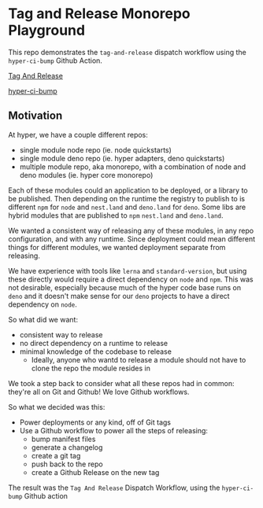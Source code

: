 # Tag and Release Monorepo Playground

This repo demonstrates the `tag-and-release` dispatch workflow using the
`hyper-ci-bump` Github Action.

[Tag And Release](https://github.com/hyper63/.github/blob/main/workflow-templates/tag-and-release.yml)

[hyper-ci-bump](https://github.com/hyper63/hyper-ci-bump)

## Motivation

At hyper, we have a couple different repos:

- single module node repo (ie. node quickstarts)
- single module deno repo (ie. hyper adapters, deno quickstarts)
- multiple module repo, aka monorepo, with a combination of node and deno
  modules (ie. hyper core monorepo)

Each of these modules could an application to be deployed, or a library to be
published. Then depending on the runtime the registry to publish to is different
`npm` for `node` and `nest.land` and `deno.land` for `deno`. Some libs are
hybrid modules that are published to `npm` `nest.land` and `deno.land`.

We wanted a consistent way of releasing any of these modules, in any repo
configuration, and with any runtime. Since deployment could mean different
things for different modules, we wanted deployment separate from releasing.

We have experience with tools like `lerna` and `standard-version`, but using
these directly would require a direct dependency on `node` and `npm`. This was
not desirable, especially because much of the hyper code base runs on `deno` and
it doesn't make sense for our `deno` projects to have a direct dependency on
`node`.

So what did we want:

- consistent way to release
- no direct dependency on a runtime to release
- minimal knowledge of the codebase to release
  - Ideally, anyone who wantd to release a module should not have to clone the
    repo the module resides in

We took a step back to consider what all these repos had in common: they're all
on Git and Github! We love Github workflows.

So what we decided was this:

- Power deployments or any kind, off of Git tags
- Use a Github workflow to power all the steps of releasing:
  - bump manifest files
  - generate a changelog
  - create a git tag
  - push back to the repo
  - create a Github Release on the new tag

The result was the `Tag And Release` Dispatch Workflow, using the
`hyper-ci-bump` Github action
